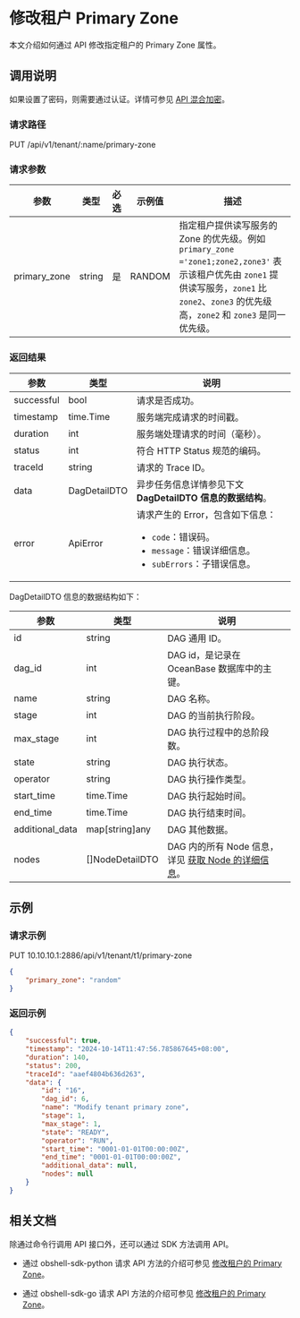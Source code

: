# 修改租户 Primary Zone

本文介绍如何通过 API 修改指定租户的 Primary Zone 属性。

## 调用说明

如果设置了密码，则需要通过认证。详情可参见 [API 混合加密](../20.api-hybrid-encryption.md)。

### 请求路径

PUT /api/v1/tenant/:name/primary-zone

### 请求参数

| 参数 | 类型 | 必选 | 示例值 | 描述 |
|-----|-----|-----|------|-----|
| primary_zone | string | 是 | RANDOM | 指定租户提供读写服务的 Zone 的优先级。例如 `primary_zone ='zone1;zone2,zone3'` 表示该租户优先由 `zone1` 提供读写服务，`zone1` 比 `zone2`、`zone3` 的优先级高，`zone2` 和 `zone3` 是同一优先级。 |

### 返回结果

| 参数 | 类型 | 说明 |
|-----|-------|------|
| successful | bool | 请求是否成功。 |
| timestamp | time.Time | 服务端完成请求的时间戳。 |
| duration | int | 服务端处理请求的时间（毫秒）。 |
| status | int | 符合 HTTP Status 规范的编码。 |
| traceId | string | 请求的 Trace ID。 |
| data | DagDetailDTO | 异步任务信息详情参见下文 **DagDetailDTO 信息的数据结构**。 |
| error | ApiError | 请求产生的 Error，包含如下信息：<ul><li>`code`：错误码。</li><li>`message`：错误详细信息。</li><li>`subErrors`：子错误信息。</li></ul> |

DagDetailDTO 信息的数据结构如下：

| 参数 | 类型 | 说明 |
| --- | --- | --- |
| id | string | DAG 通用 ID。 |
| dag_id | int | DAG id，是记录在 OceanBase 数据库中的主键。 |
| name | string | DAG 名称。 |
| stage | int | DAG 的当前执行阶段。 |
| max_stage | int | DAG 执行过程中的总阶段数。 |
| state | string | DAG 执行状态。 |
| operator | string | DAG 执行操作类型。 |
| start_time | time.Time | DAG 执行起始时间。 |
| end_time | time.Time | DAG 执行结束时间。 |
| additional_data | map[string]any | DAG 其他数据。 |
| nodes | []NodeDetailDTO | DAG 内的所有 Node 信息，详见 [获取 Node 的详细信息](../1000.task-management/2100.get-node-detail.md)。 |

## 示例

### 请求示例

PUT 10.10.10.1:2886/api/v1/tenant/t1/primary-zone

```json
{
    "primary_zone": "random"
}
```

### 返回示例

```json
{
    "successful": true,
    "timestamp": "2024-10-14T11:47:56.785867645+08:00",
    "duration": 140,
    "status": 200,
    "traceId": "aaef4804b636d263",
    "data": {
        "id": "16",
        "dag_id": 6,
        "name": "Modify tenant primary zone",
        "stage": 1,
        "max_stage": 1,
        "state": "READY",
        "operator": "RUN",
        "start_time": "0001-01-01T00:00:00Z",
        "end_time": "0001-01-01T00:00:00Z",
        "additional_data": null,
        "nodes": null
    }
}
```

## 相关文档

除通过命令行调用 API 接口外，还可以通过 SDK 方法调用 API。

* 通过 obshell-sdk-python 请求 API 方法的介绍可参见 [修改租户的 Primary Zone](../../500.obshell-sdk-reference/100.python/500.tenant-management/500.modify-tenant-primary-zone-of-python.md)。

* 通过 obshell-sdk-go 请求 API 方法的介绍可参见 [修改租户的 Primary Zone](../../500.obshell-sdk-reference/200.go/500.tenant-management/500.modify-tenant-primary-zone-of-go.md)。
